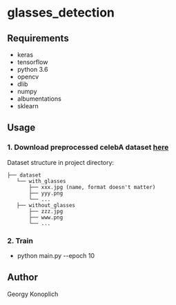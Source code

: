 # glasses_detection

## Requirements
* keras
* tensorflow
* python 3.6
* opencv 
* dlib 
* numpy
* albumentations
* sklearn

## Usage
### 1. Download preprocessed celebA dataset [here](https://drive.google.com/file/d/1L2YWBet5gBGCcRf0GUPiTtNNt8nczXgE/view?usp=sharing)
Dataset structure in project directory:
```
├── dataset
   └── with_glasses
       ├── xxx.jpg (name, format doesn't matter)
       ├── yyy.png
       └── ...
   ├── without_glasses
       ├── zzz.jpg
       ├── www.png
       └── ...
```

### 2. Train
* python main.py --epoch 10

## Author
Georgy Konoplich
